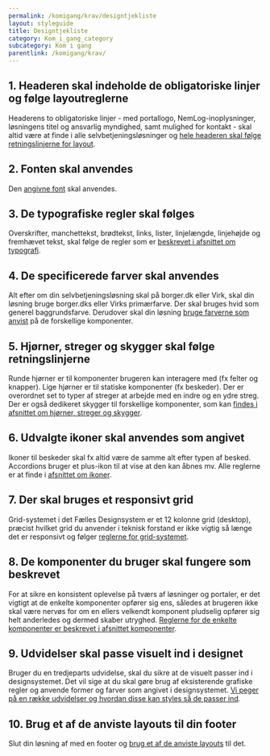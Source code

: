 ```yaml
---
permalink: /komigang/krav/designtjekliste
layout: styleguide
title: Designtjekliste
category: Kom_i_gang_category
subcategory: Kom i gang
parentlink: /komigang/krav/
---
```

<h2 class="h5">1. Headeren skal indeholde de obligatoriske linjer og følge layoutreglerne</h2>
<p>Headerens to obligatoriske linjer - med portallogo, NemLog-inoplysninger, løsningens titel og ansvarlig myndighed, samt mulighed for kontakt - skal altid være at finde i alle selvbetjeningsløsninger og <a href="/komigang/tildesignere/sideopbygning/#header">hele headeren skal følge retningslinjerne for layout</a>.</p>
<h2 class="h5">2. Fonten skal anvendes</h2>
<p>Den <a href="/design/typography/#fonte">angivne font</a> skal anvendes.</p>
<h2 class="h5">3. De typografiske regler skal følges</h2>
<p>Overskrifter, manchettekst, brødtekst, links, lister, linjelængde, linjehøjde og fremhævet tekst, skal følge de regler som er <a href="/design/typography">beskrevet i afsnittet om typografi</a>.</p>
<h2 class="h5">4. De specificerede farver skal anvendes</h2>
<p>Alt efter om din selvbetjeningsløsning skal på borger.dk eller Virk, skal din løsning bruge borger.dks eller Virks primærfarve. Der skal bruges hvid som generel baggrundsfarve. Derudover skal din løsning <a href="/design/farver">bruge farverne som anvist</a> på de forskellige komponenter.<p>
<h2 class="h5">5. Hjørner, streger og skygger skal følge retningslinjerne</h2>
<p>Runde hjørner er til komponenter brugeren kan interagere med (fx felter og knapper). Lige hjørner er til statiske komponenter (fx beskeder). Der er overordnet set to typer af streger at arbejde med en indre og en ydre streg. Der er også dedikeret skygger til forskellige komponenter, som kan <a href="/design/borders/">findes i afsnittet om hjørner, streger og skygger</a>.<p>
<h2 class="h5">6. Udvalgte ikoner skal anvendes som angivet</h2>
<p>Ikoner til beskeder skal fx altid være de samme alt efter typen af besked.<br />Accordions bruger et plus-ikon til at vise at den kan åbnes mv. Alle reglerne er at finde i <a href="/design/ikoner/">afsnittet om ikoner</a>.<p>
<h2 class="h5">7. Der skal bruges et responsivt grid</h2>
<p>Grid-systemet i det Fælles Designsystem er et 12 kolonne grid (desktop), præcist hvilket grid du anvender i teknisk forstand er ikke vigtig så længe det er responsivt og følger <a href="/design/grid/">reglerne for grid-systemet</a>.<p>
<h2 class="h5">8. De komponenter du bruger skal fungere som beskrevet</h2>
<p>For at sikre en konsistent oplevelse på tværs af løsninger og portaler, er det vigtigt at de enkelte komponenter opfører sig ens, således at brugeren ikke skal være nervøs for om en ellers velkendt komponent pludselig opfører sig helt anderledes og dermed skaber utryghed. <a href="/komponenter/">Reglerne for de enkelte komponenter er beskrevet i afsnittet komponenter</a>.<p>
<h2 class="h5">9. Udvidelser skal passe visuelt ind i designet</h2>
<p>Bruger du en tredjeparts udvidelse, skal du sikre at de visuelt passer ind i designsystemet. Det vil sige at du skal gøre brug af eksisterende grafiske regler og anvende former og farver som angivet i designsystemet. <a href="/udvidelser/">Vi peger på en række udvidelser og hvordan disse kan styles så de passer ind</a>.<p>
<h2 class="h5">10. Brug et af de anviste layouts til din footer</h2>
<p>Slut din løsning af med en footer og <a href="/komponenter/footers/">brug et af de anviste layouts</a> til det.<p>

